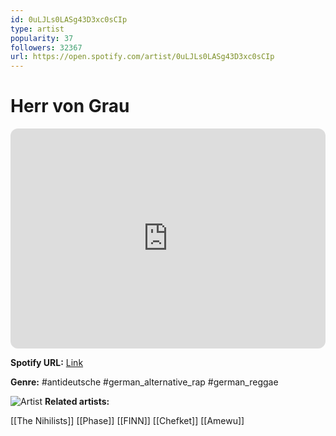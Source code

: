 ```yaml
---
id: 0uLJLs0LASg43D3xc0sCIp
type: artist
popularity: 37
followers: 32367
url: https://open.spotify.com/artist/0uLJLs0LASg43D3xc0sCIp
---
```

# Herr von Grau

<iframe style="border-radius:12px" src="https://open.spotify.com/embed/artist/0uLJLs0LASg43D3xc0sCIp" width="100%" height="352" frameBorder="0" allowfullscreen="" allow="autoplay; clipboard-write; encrypted-media; fullscreen; picture-in-picture" loading="lazy"></iframe>

**Spotify URL:** [Link](https://open.spotify.com/artist/0uLJLs0LASg43D3xc0sCIp)

**Genre:**  #antideutsche #german_alternative_rap #german_reggae

![Artist](https://i.scdn.co/image/ab6761610000e5eb5440c08c5c2277bf393fedd0)
**Related artists:**

[[The Nihilists]]
[[Phase]]
[[FINN]]
[[Chefket]]
[[Amewu]]

